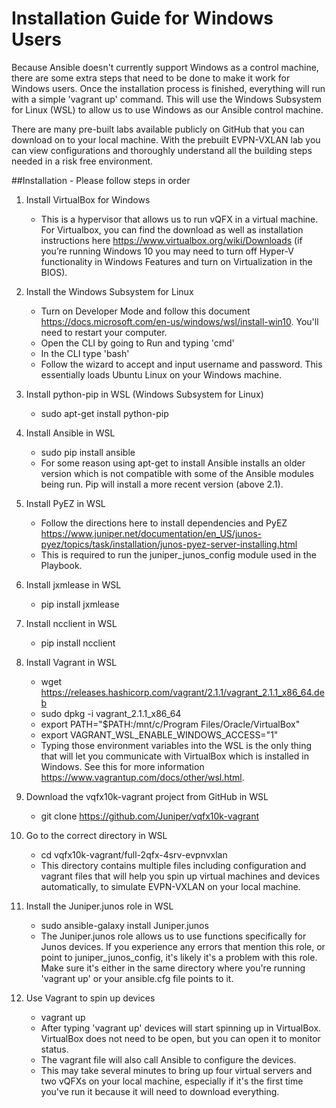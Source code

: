 # Installation Guide for Windows Users

Because Ansible doesn't currently support Windows as a control machine, there are some extra steps that need to be done to make it work for Windows users. Once the installation process is finished, everything will run with a simple 'vagrant up' command. This will use the Windows Subsystem for Linux (WSL) to allow us to use Windows as our Ansible control machine.

There are many pre-built labs available publicly on GitHub that you can download on to your local machine. With the prebuilt EVPN-VXLAN lab you can view configurations and thoroughly understand all the building steps needed in a risk free environment. 


##Installation - Please follow steps in order

1. Install VirtualBox for Windows
	* This is a hypervisor that allows us to run vQFX in a virtual machine. For Virtualbox, you can find the download as well as installation instructions here https://www.virtualbox.org/wiki/Downloads (if you’re running Windows 10 you may need to turn off Hyper-V functionality in Windows Features and turn on Virtualization in the BIOS).
	
2. Install the Windows Subsystem for Linux
	* Turn on Developer Mode and follow this document https://docs.microsoft.com/en-us/windows/wsl/install-win10. You'll need to restart your computer.
	* Open the CLI by going to Run and typing 'cmd'
	* In the CLI type 'bash'
	* Follow the wizard to accept and input username and password. This essentially loads Ubuntu Linux on your Windows machine.
	
3. Install python-pip in WSL (Windows Subsystem for Linux)
	*  sudo apt-get install python-pip
	
4. Install Ansible in WSL
	* sudo pip install ansible
	* For some reason using apt-get to install Ansible installs an older version which is not compatible with some of the Ansible modules being run. Pip will install a more recent version (above 2.1).
	
5. Install PyEZ in WSL
	* Follow the directions here to install dependencies and PyEZ https://www.juniper.net/documentation/en_US/junos-pyez/topics/task/installation/junos-pyez-server-installing.html
	* This is required to run the juniper_junos_config module used in the Playbook.
	
6. Install jxmlease in WSL
	* pip install jxmlease
	
7. Install ncclient in WSL
	* pip install ncclient
	
8. Install Vagrant in WSL
	* wget https://releases.hashicorp.com/vagrant/2.1.1/vagrant_2.1.1_x86_64.deb
	* sudo dpkg -i vagrant_2.1.1_x86_64
	* export PATH="$PATH:/mnt/c/Program Files/Oracle/VirtualBox"
	* export VAGRANT_WSL_ENABLE_WINDOWS_ACCESS="1"
	* Typing those environment variables into the WSL is the only thing that will let you communicate with VirtualBox which is installed in Windows. See this for more information https://www.vagrantup.com/docs/other/wsl.html.
	
9. Download the vqfx10k-vagrant project from GitHub in WSL
	* git clone https://github.com/Juniper/vqfx10k-vagrant
	
	
10. Go to the correct directory in WSL
	* cd vqfx10k-vagrant/full-2qfx-4srv-evpnvxlan
	* This directory contains multiple files including configuration and vagrant files that will help you spin up virtual machines and devices automatically, to simulate EVPN-VXLAN on your local machine.
	
11. Install the Juniper.junos role in WSL
	* sudo ansible-galaxy install Juniper.junos
	* The Juniper.junos role allows us to use functions specifically for Junos devices. If you experience any errors that mention this role, or point to juniper_junos_config, it's likely it's a problem with this role. Make sure it's either in the same directory where you're running 'vagrant up' or your ansible.cfg file points to it.
	
12. Use Vagrant to spin up devices
	* vagrant up
	* After typing 'vagrant up' devices will start spinning up in VirtualBox. VirtualBox does not need to be open, but you can open it to monitor status.
	* The vagrant file will also call Ansible to configure the devices. 
	* This may take several minutes to bring up four virtual servers and two vQFXs on your local machine, especially if it's the first time you've run it because it will need to download everything.

	


